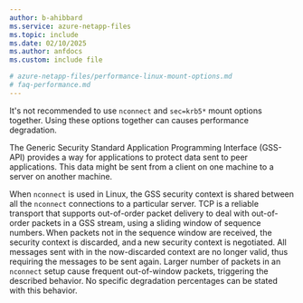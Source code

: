 ```yaml
---
author: b-ahibbard
ms.service: azure-netapp-files
ms.topic: include
ms.date: 02/10/2025
ms.author: anfdocs
ms.custom: include file

# azure-netapp-files/performance-linux-mount-options.md
# faq-performance.md
---
```


It's not recommended to use `nconnect` and `sec=krb5*` mount options together. Using these options together can causes performance degradation.

The Generic Security Standard Application Programming Interface (GSS-API) provides a way for applications to protect data sent to peer applications. This data might be sent from a client on one machine to a server on another machine.  

When `nconnect` is used in Linux, the GSS security context is shared between all the `nconnect` connections to a particular server. TCP is a reliable transport that supports out-of-order packet delivery to deal with out-of-order packets in a GSS stream, using a sliding window of sequence numbers. When packets not in the sequence window are received, the security context is discarded, and a new security context is negotiated. All messages sent with in the now-discarded context are no longer valid, thus requiring the messages to be sent again. Larger number of packets in an `nconnect` setup cause frequent out-of-window packets, triggering the described behavior. No specific degradation percentages can be stated with this behavior. 
 